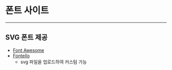 # 폰트 사이트
---

## SVG 폰트 제공
- [Font Awesome](https://fontawesome.com/)
- [Fontello](http://fontello.com/)
  - svg 파일을 업로드하여 커스텀 가능
